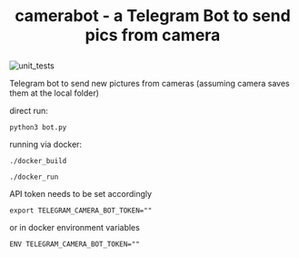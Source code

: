 # <p align="center">camerabot - a Telegram Bot to send pics from camera

![unit_tests](https://github.com/alexb-dev/telegram-dawsoncamera-bot/workflows/unit_tests/badge.svg)

Telegram bot to send new pictures from cameras (assuming camera saves them at the local folder)

direct run:  

````python3 bot.py````

running via docker: 

```./docker_build```

```./docker_run```


API token needs to be set accordingly 

```export TELEGRAM_CAMERA_BOT_TOKEN=""``` 

or in docker environment variables  

```ENV TELEGRAM_CAMERA_BOT_TOKEN=""```

